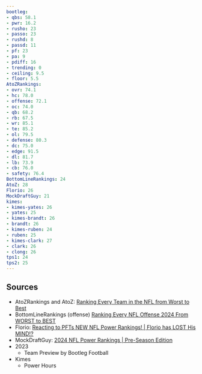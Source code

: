 ```yaml
---
bootleg:
- qbs: 58.1
- pwr: 16.2
- rusho: 23
- passo: 23
- rushd: 8
- passd: 11
- pf: 23
- pa: 9
- pdiff: 16
- trending: 0
- ceiling: 9.5
- floor: 5.5
AtoZRankings:
- ovr: 74.1
- hc: 78.0
- offense: 72.1
- oc: 74.0
- qb: 68.2
- rb: 67.5
- wr: 85.1
- te: 85.2
- ol: 79.5
- defense: 80.3
- dc: 75.0
- edge: 91.5
- dl: 81.7
- lb: 73.9
- cb: 76.0
- safety: 76.4
BottomLineRankings: 24
AtoZ: 28
Florio: 26
MockDraftGuy: 21
kimes:
- kimes-yates: 26
- yates: 25
- kimes-brandt: 26
- brandt: 26
- kimes-ruben: 24
- ruben: 25
- kimes-clark: 27
- clark: 26
- clong: 26
tps1: 24
tps2: 25
---
```

## Sources
 - AtoZRankings and AtoZ: [Ranking Every Team in the NFL from Worst to Best](https://www.youtube.com/watch?v=1LiNiVGZFCw)
 - BottomLineRankings (offense) [Ranking Every NFL Offense 2024 From WORST to BEST](https://www.youtube.com/watch?v=zAntvjNTrlE)
 - Florio: [Reacting to PFTs NEW NFL Power Rankings! | Florio has LOST His MIND!?](https://www.youtube.com/watch?v=5Vr4vtlmJRE&t=1s)
 - MockDraftGuy: [2024 NFL Power Rankings | Pre-Season Edition](https://www.youtube.com/watch?v=jo6IFyi8NeU)
 - 2023
	 - Team Preview by Bootleg Football
 - Kimes
	 - Power Hours